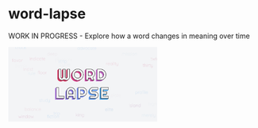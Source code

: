 # word-lapse

WORK IN PROGRESS - Explore how a word changes in meaning over time

<img src="https://raw.githubusercontent.com/greenelab/word-lapse/main/app/public/share-thumbnail.jpg?raw=true" width="300px">
